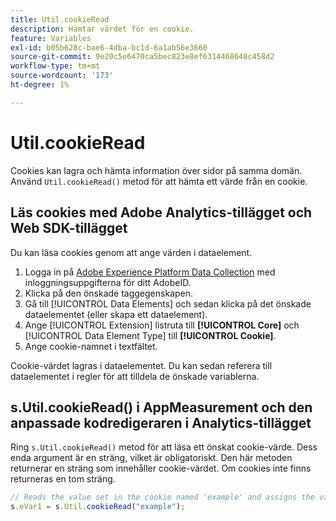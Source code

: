 ```yaml
---
title: Util.cookieRead
description: Hämtar värdet för en cookie.
feature: Variables
exl-id: b05b628c-bae6-4dba-bc1d-6a1ab56e3660
source-git-commit: 9e20c5e6470ca5bec823e8ef6314468648c458d2
workflow-type: tm+mt
source-wordcount: '173'
ht-degree: 1%

---
```


# Util.cookieRead

Cookies kan lagra och hämta information över sidor på samma domän. Använd `Util.cookieRead()` metod för att hämta ett värde från en cookie.

## Läs cookies med Adobe Analytics-tillägget och Web SDK-tillägget

Du kan läsa cookies genom att ange värden i dataelement.

1. Logga in på [Adobe Experience Platform Data Collection](https://experience.adobe.com/data-collection) med inloggningsuppgifterna för ditt AdobeID.
2. Klicka på den önskade taggegenskapen.
3. Gå till [!UICONTROL Data Elements] och sedan klicka på det önskade dataelementet (eller skapa ett dataelement).
4. Ange [!UICONTROL Extension] listruta till **[!UICONTROL Core]** och [!UICONTROL Data Element Type] till **[!UICONTROL Cookie]**.
5. Ange cookie-namnet i textfältet.

Cookie-värdet lagras i dataelementet. Du kan sedan referera till dataelementet i regler för att tilldela de önskade variablerna.

## s.Util.cookieRead() i AppMeasurement och den anpassade kodredigeraren i Analytics-tillägget

Ring `s.Util.cookieRead()` metod för att läsa ett önskat cookie-värde. Dess enda argument är en sträng, vilket är obligatoriskt. Den här metoden returnerar en sträng som innehåller cookie-värdet. Om cookies inte finns returneras en tom sträng.

```js
// Reads the value set in the cookie named 'example' and assigns the value to eVar1
s.eVar1 = s.Util.cookieRead("example");
```
